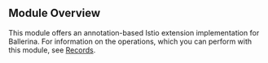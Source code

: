 ## Module Overview

This module offers an annotation-based Istio extension implementation for Ballerina. For information on the operations, which you can perform with this module, see [Records](/learn/api-docs/ballerina/istio/index.html#records). 
